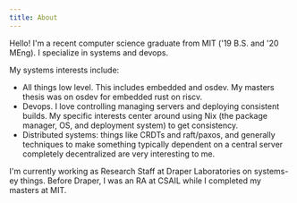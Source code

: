 ```yaml
---
title: About
---
```


Hello! I'm a recent computer science graduate from MIT ('19 B.S. and '20 MEng).
I specialize in systems and devops. 

My systems interests include:

- All things low level. This includes embedded and osdev. My masters thesis
  was on osdev for embedded rust on riscv.
- Devops. I love controlling managing servers and deploying consistent builds. 
  My specific interests center around using Nix 
  (the package manager, OS, and deployment system) to get consistency.
- Distributed systems: things like CRDTs and raft/paxos, and generally techniques
  to make something typically dependent on a central server completely 
  decentralized are very interesting to me.


I'm currently working as Research Staff at Draper Laboratories on systems-ey 
things. Before Draper, I was an RA at CSAIL while I completed my masters at MIT.

